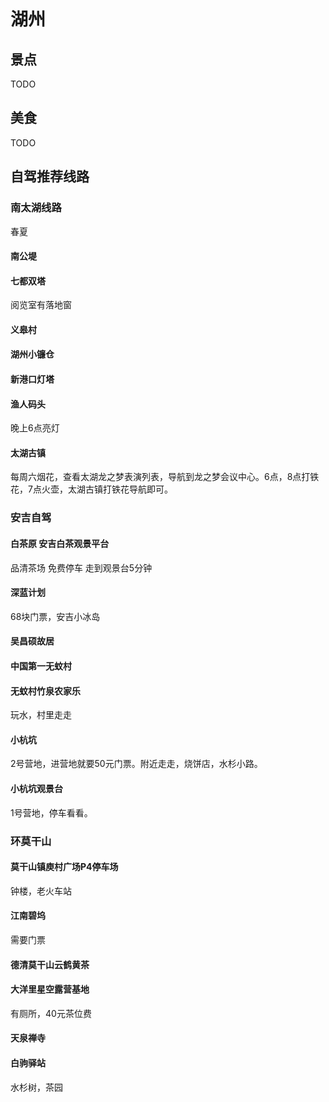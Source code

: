 # 湖州
## 景点
TODO
## 美食
TODO
## 自驾推荐线路
### 南太湖线路
春夏
#### 南公堤
#### 七都双塔
阅览室有落地窗
#### 义皋村
#### 湖州小镰仓
#### 新港口灯塔
#### 渔人码头
晚上6点亮灯
#### 太湖古镇
每周六烟花，查看太湖龙之梦表演列表，导航到龙之梦会议中心。6点，8点打铁花，7点火壶，太湖古镇打铁花导航即可。

### 安吉自驾
#### 白茶原 安吉白茶观景平台
品清茶场 免费停车 走到观景台5分钟
#### 深蓝计划
68块门票，安吉小冰岛
#### 吴昌硕故居
#### 中国第一无蚊村
#### 无蚊村竹泉农家乐
玩水，村里走走
#### 小杭坑
2号营地，进营地就要50元门票。附近走走，烧饼店，水杉小路。
#### 小杭坑观景台
1号营地，停车看看。

### 环莫干山
#### 莫干山镇庾村广场P4停车场
钟楼，老火车站
#### 江南碧坞
需要门票
#### 德清莫干山云鹤黄茶
#### 大洋里星空露营基地
有厕所，40元茶位费
#### 天泉禅寺
#### 白驹驿站
水杉树，茶园
